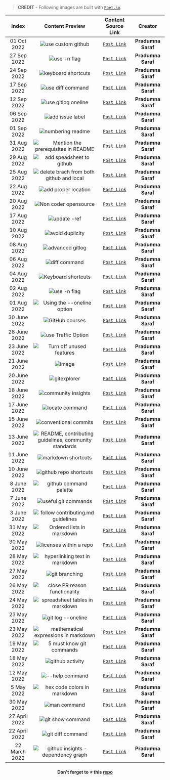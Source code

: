
> **CREDIT** - Following images are built with [`Poet.so`](https://poet.so/). 

|Index|Content Preview| Content Source Link| Creator|
|:--:|:--------------:|:------------------:|:------:|
|01 Oct 2022|![use custom github](https://user-images.githubusercontent.com/76167753/193503409-c73fe79f-95fd-4832-8115-bfd07a8030a8.png)|[`Post Link`](https://twitter.com/pradumna_saraf/status/1576036649305346051?s=20&t=5zMs10h6Z4CldyGl6fVNuw)|**Pradumna Saraf** |
|27 Sep 2022|![use -n flag](https://user-images.githubusercontent.com/76167753/193503309-4d5cb411-7116-4fd2-9d5f-b816cb065fa9.png)|[`Post Link`](https://twitter.com/pradumna_saraf/status/1574586852773871622?s=20&t=5zMs10h6Z4CldyGl6fVNuw)|**Pradumna Saraf** |
|24 Sep 2022|![keyboard shortcuts](https://user-images.githubusercontent.com/76167753/193503087-ec2126e4-4230-4237-953b-d28609ca7a53.png)|[`Post Link`](https://twitter.com/pradumna_saraf/status/1573500246486827027?s=20&t=5zMs10h6Z4CldyGl6fVNuw)|**Pradumna Saraf** |
|17 Sep 2022|![use diff command](https://user-images.githubusercontent.com/76167753/193502867-50df483c-d505-4d94-9aeb-dd9b4df426c7.png)|[`Post Link`](https://twitter.com/pradumna_saraf/status/1570963036151713792?s=20&t=5zMs10h6Z4CldyGl6fVNuw)|**Pradumna Saraf** |
|12 Sep 2022|![use gitlog oneline](https://user-images.githubusercontent.com/76167753/193502753-3b8fc3df-0796-4b56-af3e-8b1743868183.png)|[`Post Link`](https://twitter.com/pradumna_saraf/status/1569151066884775936?s=20&t=5zMs10h6Z4CldyGl6fVNuw)|**Pradumna Saraf** |
|06 Sep 2022|![add issue label](https://user-images.githubusercontent.com/76167753/193502595-86b486ed-96f2-4fd3-aa6c-e91ccc9a7ce5.png)|[`Post Link`](https://twitter.com/pradumna_saraf/status/1566976952195588096?s=20&t=5zMs10h6Z4CldyGl6fVNuw)|**Pradumna Saraf** |
|01 Sep 2022|![numbering readme](https://user-images.githubusercontent.com/76167753/193502438-22bb3909-0f9d-405d-8dd9-2db2c2a4d062.png)|[`Post Link`](https://twitter.com/pradumna_saraf/status/1565527185561108482?s=20&t=5zMs10h6Z4CldyGl6fVNuw)|**Pradumna Saraf** |
|31 Aug 2022|![Mention the prerequisites in README](https://user-images.githubusercontent.com/76167753/193501844-0a5416e0-9811-41ac-933f-82188d7c24c4.png)|[`Post Link`](https://twitter.com/pradumna_saraf/status/1564802631486382081?s=20&t=Knbsyqhbn6gPGjCMzOHDyQ)|**Pradumna Saraf** |
|29 Aug 2022|![add speadsheet to github](https://user-images.githubusercontent.com/76167753/193501735-ee02efed-4524-414b-94f0-1319e3b16ea9.png)|[`Post Link`](https://twitter.com/pradumna_saraf/status/1564079182560301057?s=20&t=Knbsyqhbn6gPGjCMzOHDyQ)|**Pradumna Saraf** |
|25 Aug 2022|![delete brach from both github and local](https://user-images.githubusercontent.com/76167753/193501500-8b4317dd-c028-4560-ac23-b3371dcead4a.png)|[`Post Link`](https://twitter.com/pradumna_saraf/status/1562628078299295745?s=20&t=Knbsyqhbn6gPGjCMzOHDyQ)|**Pradumna Saraf** |
|22 Aug 2022|![add proper location](https://user-images.githubusercontent.com/76167753/193501369-022f61e1-55e9-4c69-8de0-453df9c5a943.png)|[`Post Link`](https://twitter.com/pradumna_saraf/status/1561540967005671429?s=20&t=Knbsyqhbn6gPGjCMzOHDyQ)|**Pradumna Saraf** |
|20 Aug 2022|![Non coder opensource](https://user-images.githubusercontent.com/76167753/193501174-37cab5f1-4560-4661-9dbb-0fa6ebff3b75.png)|[`Post Link`](https://twitter.com/pradumna_saraf/status/1560816363165417473?s=20&t=Knbsyqhbn6gPGjCMzOHDyQ)|**Pradumna Saraf** |
|17 Aug 2022|![update -ref](https://user-images.githubusercontent.com/76167753/193501074-285e6b54-3690-4e06-8a0b-0f76f744bd50.png)|[`Post Link`](https://twitter.com/pradumna_saraf/status/1559728975030751232?s=20&t=Knbsyqhbn6gPGjCMzOHDyQ)|**Pradumna Saraf** |
|10 Aug 2022|![avoid duplicity](https://user-images.githubusercontent.com/76167753/193500858-b5e772b8-78de-4547-922c-8715321e13e3.png)|[`Post Link`](https://twitter.com/pradumna_saraf/status/1557192482416476161?s=20&t=Knbsyqhbn6gPGjCMzOHDyQ)|**Pradumna Saraf** |
|08 Aug 2022|![advanced gitlog](https://user-images.githubusercontent.com/76167753/193500766-cc56981b-8e79-451c-9265-8a5318b522ec.png)|[`Post Link`](https://twitter.com/pradumna_saraf/status/1556469042357174273?s=20&t=Knbsyqhbn6gPGjCMzOHDyQ)|**Pradumna Saraf** |
|06 Aug 2022|![diff command](https://user-images.githubusercontent.com/76167753/193500663-3130d315-2186-4347-ad99-cce6fc1b8f5d.png)|[`Post Link`](https://twitter.com/pradumna_saraf/status/1555742753455316993?s=20&t=Knbsyqhbn6gPGjCMzOHDyQ)|**Pradumna Saraf** |
|04 Aug 2022|![Keyboard shortcuts](https://user-images.githubusercontent.com/76167753/193500535-ddd48b47-1397-492b-b31b-fb2da90258d8.png)|[`Post Link`](https://twitter.com/pradumna_saraf/status/1555018164332908544?s=20&t=Knbsyqhbn6gPGjCMzOHDyQ)|**Pradumna Saraf** |
|02 Aug 2022|![use -n flag](https://user-images.githubusercontent.com/76167753/193500442-392d3fec-592a-4647-ab23-498f04f424ec.png)|[`Post Link`](https://twitter.com/pradumna_saraf/status/1554293261589794828?s=20&t=Knbsyqhbn6gPGjCMzOHDyQ)|**Pradumna Saraf** |
|01 Aug 2022|![Using the --oneline option](https://user-images.githubusercontent.com/76167753/193500239-433a4f5e-3916-4f25-b411-22b82d4746a8.png)|[`Post Link`](https://twitter.com/pradumna_saraf/status/1553915914407616516?s=20&t=Knbsyqhbn6gPGjCMzOHDyQ)|**Pradumna Saraf** |
|30 June 2022|![GitHub courses](https://user-images.githubusercontent.com/76167753/193499509-a181cbc4-ac61-4634-bb6f-6c268d51312b.png)|[`Post Link`](https://twitter.com/pradumna_saraf/status/1542334356005568512?s=20&t=--HE77Ij9qQ9w5pTxtu8_Q)|**Pradumna Saraf** |
|28 June 2022|![use Traffic Option](https://user-images.githubusercontent.com/76167753/193499386-f75be81f-e654-4302-808e-012ac5d0ca22.png)|[`Post Link`](https://twitter.com/pradumna_saraf/status/1541610035188535297?s=20&t=--HE77Ij9qQ9w5pTxtu8_Q)|**Pradumna Saraf** |
|23 June 2022|![Turn off unused features](https://user-images.githubusercontent.com/76167753/193499257-7aec79da-5c74-42a2-8a1e-88ff642ca4bf.png)|[`Post Link`](https://twitter.com/pradumna_saraf/status/1539797831292272640?s=20&t=--HE77Ij9qQ9w5pTxtu8_Q)|**Pradumna Saraf** |
|21 June 2022|![image](https://user-images.githubusercontent.com/76167753/193499088-f46ad521-1c7e-4cf5-ba14-b4b55a2815ab.png)|[`Post Link`](https://twitter.com/pradumna_saraf/status/1539073119410864128?s=20&t=--HE77Ij9qQ9w5pTxtu8_Q)|**Pradumna Saraf** |
|20 June 2022|![gitexplorer](https://user-images.githubusercontent.com/51878265/174623765-77ca5235-5659-485f-a048-b8cea6407c46.png)|[`Post Link`](https://twitter.com/pradumna_saraf/status/1538710489118679040?s=20&t=I352QVbiZaIaoNNmTZcSVw)|**Pradumna Saraf** |
|18 June 2022|![community insights](https://user-images.githubusercontent.com/51878265/174620981-b524dca6-3da2-4bba-8c87-98143b2f128c.png)|[`Post Link`](https://twitter.com/pradumna_saraf/status/1537985719641092098?s=20&t=I352QVbiZaIaoNNmTZcSVw)|**Pradumna Saraf** |
|17 June 2022|![locate command](https://user-images.githubusercontent.com/51878265/174620577-4c2e1dad-4a59-4fe2-83da-42b9d3b5cde2.png)|[`Post Link`](https://twitter.com/pradumna_saraf/status/1537623336330698753?s=20&t=I352QVbiZaIaoNNmTZcSVw)|**Pradumna Saraf** |
|15 June 2022|![conventional commits](https://user-images.githubusercontent.com/51878265/173897139-ac893ecd-958f-4a3d-9def-bc124c3f7961.png)|[`Post Link`](https://twitter.com/pradumna_saraf/status/1536898544371650560?s=20&t=Gph48XM0VKcuYWDabxj8wQ)|**Pradumna Saraf** |
|13 June 2022|![README, contributing guidelines, community standards](https://user-images.githubusercontent.com/51878265/173896596-99975745-5954-4027-8501-9f6d6b4e1742.png)|[`Post Link`](https://twitter.com/pradumna_saraf/status/1536176750803177473?s=20&t=Gph48XM0VKcuYWDabxj8wQ)|**Pradumna Saraf** |
|11 June 2022|![markdown shortcuts](https://user-images.githubusercontent.com/51878265/173896111-bb231128-977e-46ed-a7f7-2296b5402a34.png)|[`Post Link`](https://twitter.com/pradumna_saraf/status/1535449374188240898?s=20&t=Gph48XM0VKcuYWDabxj8wQ)|**Pradumna Saraf** |
|10 June 2022|![github repo shortcuts](https://user-images.githubusercontent.com/51878265/173895797-3c39792a-4033-4c17-a9b9-bbfefce06ee9.png)|[`Post Link`](https://twitter.com/pradumna_saraf/status/1535086819175538697?s=20&t=Gph48XM0VKcuYWDabxj8wQ)|**Pradumna Saraf** |
|8 June 2022|![github command palette](https://user-images.githubusercontent.com/51878265/173895442-8d320d59-1c02-4c1f-919b-76fe960f3428.png)|[`Post Link`](https://twitter.com/pradumna_saraf/status/1534363387135676417?s=20&t=Gph48XM0VKcuYWDabxj8wQ)|**Pradumna Saraf** |
|7 June 2022|![useful git commands](https://user-images.githubusercontent.com/51878265/173895103-db94f320-0d8f-48a8-9445-983832fce520.png)|[`Post Link`](https://twitter.com/pradumna_saraf/status/1533999782552907776?s=20&t=Gph48XM0VKcuYWDabxj8wQ)|**Pradumna Saraf** |
|3 June 2022|![follow contributing.md guidelines](https://user-images.githubusercontent.com/51878265/173894623-f949746b-0b3e-4945-9b92-165dad4d219b.png)|[`Post Link`](https://twitter.com/pradumna_saraf/status/1532550103868874753?s=20&t=Gph48XM0VKcuYWDabxj8wQ)|**Pradumna Saraf** |
|31 May 2022|![Ordered lists in markdown](https://user-images.githubusercontent.com/51878265/173894062-5d4bc262-1df8-4562-a790-4eaa0f07bc21.png)|[`Post Link`](https://twitter.com/pradumna_saraf/status/1531462971221848064?s=20&t=Gph48XM0VKcuYWDabxj8wQ)|**Pradumna Saraf** |
|30 May 2022|![licenses within a repo](https://user-images.githubusercontent.com/51878265/173893539-ddec27ed-ba9e-448f-a55d-ddf2026563f2.png)|[`Post Link`](https://twitter.com/pradumna_saraf/status/1531102364513574915?s=20&t=Gph48XM0VKcuYWDabxj8wQ)|**Pradumna Saraf** |
|28 May 2022|![hyperlinking text in markdown](https://user-images.githubusercontent.com/51878265/173892793-491c5f02-58ec-4230-b91c-8dec688b8bfa.png)|[`Post Link`](https://twitter.com/pradumna_saraf/status/1530375577823334406?s=20&t=Gph48XM0VKcuYWDabxj8wQ)|**Pradumna Saraf** |
|27 May 2022|![git branching](https://user-images.githubusercontent.com/51878265/173891540-dab001d1-02ed-4d8e-83fb-3eacea323bab.png)|[`Post Link`](https://twitter.com/pradumna_saraf/status/1530013180918898698?s=20&t=Gph48XM0VKcuYWDabxj8wQ)|**Pradumna Saraf** |
|26 May 2022|![close PR reason functionality](https://user-images.githubusercontent.com/51878265/170482182-57435da4-1317-4116-9538-916446caf6dd.png)|[`Post Link`](https://twitter.com/pradumna_saraf/status/1529650941154164736?s=20&t=r48lnpDDQW-CrjZb6A016g)|**Pradumna Saraf** |
|24 May 2022|![spreadsheet tables in markdown](https://user-images.githubusercontent.com/51878265/170482937-6fba6885-6bbd-49a4-8df9-275bc35fa8b6.png)|[`Post Link`](https://twitter.com/pradumna_saraf/status/1528929580744048642?s=20&t=r48lnpDDQW-CrjZb6A016g)|**Pradumna Saraf** |
|23 May 2022|![git log --oneline](https://user-images.githubusercontent.com/51878265/170483301-f7fa8426-3af6-4aec-9e7d-3aad383b057f.png)|[`Post Link`](https://twitter.com/pradumna_saraf/status/1528565893978116099?s=20&t=r48lnpDDQW-CrjZb6A016g)|**Pradumna Saraf** |
|23 May 2022|![mathematical expressions in markdown](https://user-images.githubusercontent.com/51878265/170483776-0b97a018-8875-453f-8440-6f88c85c8b2b.png)|[`Post Link`](https://twitter.com/pradumna_saraf/status/1527496620694192136?s=20&t=r48lnpDDQW-CrjZb6A016g)|**Pradumna Saraf** |
|19 May 2022|![5 must know git commands](https://user-images.githubusercontent.com/51878265/170484034-43a134f2-e350-4197-b508-34d2f16adcd1.png)|[`Post Link`](https://twitter.com/pradumna_saraf/status/1527135493858656260?s=20&t=r48lnpDDQW-CrjZb6A016g)|**Pradumna Saraf** |
|18 May 2022|![github activity](https://user-images.githubusercontent.com/51878265/170485523-8b9382cf-0f02-4e18-a96f-914c4beaa579.png)|[`Post Link`](https://twitter.com/pradumna_saraf/status/1526752689786339328?s=20&t=qfWVlKY2pxRrRCQk61hzlw)|**Pradumna Saraf** |
|12 May 2022|![--help command](https://user-images.githubusercontent.com/51878265/170485812-c07ff283-1a2b-4f9a-ad0c-79bc0e6d7178.png)|[`Post Link`](https://twitter.com/pradumna_saraf/status/1524595354141970438?s=20&t=qfWVlKY2pxRrRCQk61hzlw)|**Pradumna Saraf** |
|5 May 2022|![hex code colors in markdown](https://user-images.githubusercontent.com/51878265/170486797-0173ee51-670a-4685-a108-dcb63e3d02c5.png)|[`Post Link`](https://twitter.com/pradumna_saraf/status/1522068094423818241?s=20&t=qfWVlKY2pxRrRCQk61hzlw)|**Pradumna Saraf** |
|30 May 2022|![man command](https://user-images.githubusercontent.com/51878265/170491527-5f87049d-daf9-4e7d-befe-32e315062e6f.png)|[`Post Link`](https://twitter.com/pradumna_saraf/status/1520271078060347392?s=20&t=qfWVlKY2pxRrRCQk61hzlw)|**Pradumna Saraf** |
|27 April 2022|![git show command](https://user-images.githubusercontent.com/51878265/170491197-db0f923f-aa9c-44f0-be03-5a358e1805c3.png)|[`Post Link`](https://twitter.com/pradumna_saraf/status/1519165790288764928?s=20&t=qfWVlKY2pxRrRCQk61hzlw)|**Pradumna Saraf** |
|22 April 2022|![git diff command](https://user-images.githubusercontent.com/51878265/170493604-3659bc6c-153c-4650-b091-60b0a50c96c4.png)|[`Post Link`](https://twitter.com/pradumna_saraf/status/1517337213817696256?s=20&t=qfWVlKY2pxRrRCQk61hzlw)|**Pradumna Saraf** 
|22 March 2022|![github insights - dependency graph](https://user-images.githubusercontent.com/51878265/170494449-baed4833-5856-4765-9b4a-9d0c3c395134.png)|[`Post Link`](https://twitter.com/pradumna_saraf/status/1506106012394491909?s=20&t=qfWVlKY2pxRrRCQk61hzlw)|**Pradumna Saraf** |

<h4 align="center">Don't forget to ⭐ this <a href="https://github.com/Pradumnasaraf/open-source-with-pradumna">repo</a></h4>


